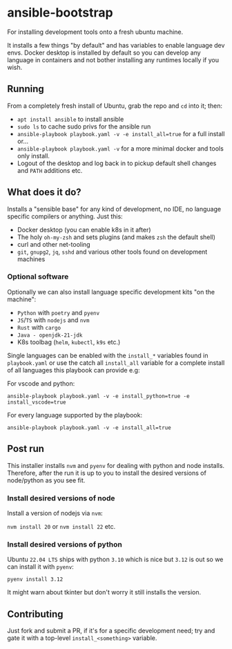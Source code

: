 # ansible-bootstrap
For installing development tools onto a fresh ubuntu machine.

It installs a few things "by default" and has variables to enable language dev envs. Docker desktop is installed by default so you can develop any language in containers and not bother installing any runtimes locally if you wish.

## Running

From a completely fresh install of Ubuntu, grab the repo and `cd` into it; then:

* `apt install ansible` to install ansible
* `sudo ls` to cache sudo privs for the ansible run 
* `ansible-playbook playbook.yaml -v -e install_all=true` for a full install or...
* `ansible-playbook playbook.yaml -v` for a more minimal docker and tools only install. 
* Logout of the desktop and log back in to pickup default shell changes and `PATH` additions etc.

## What does it do? 

Installs a "sensible base" for any kind of development, no IDE, no language specific compilers or anything. Just this:

* Docker desktop (you can enable k8s in it after) 
* The holy `oh-my-zsh` and sets plugins (and makes `zsh` the default shell)
* curl and other net-tooling
* `git`, `gnupg2`, `jq`, `sshd` and various other tools found on development machines

### Optional software

Optionally we can also install language specific development kits "on the machine":

* `Python` with `poetry` and `pyenv`
* `JS`/`TS` with `nodejs` and `nvm`
* `Rust` with `cargo`
* `Java - openjdk-21-jdk`
* K8s toolbag (`helm`, `kubectl`, `k9s` etc.)

Single languages can be enabled with the `install_*` variables found in `playbook.yaml` or use the catch all `install_all` variable for a complete install of all languages this playbook can provide e.g: 

For vscode and python:

`ansible-playbook playbook.yaml -v -e install_python=true -e install_vscode=true`

For every language supported by the playbook:

`ansible-playbook playbook.yaml -v -e install_all=true`

## Post run 
This installer installs `nvm` and `pyenv` for dealing with python and node installs. 
Therefore, after the run it is up to you to install the desired versions of node/python as you
see fit.

### Install desired versions of node
Install a version of nodejs via `nvm`:

`nvm install 20` or `nvm install 22` etc.

### Install desired versions of python
Ubuntu `22.04 LTS` ships with python `3.10` which is nice but `3.12` is out so we can install it
with `pyenv`:

`pyenv install 3.12`

It might warn about tkinter but don't worry it still installs the version. 

## Contributing

Just fork and submit a PR, if it's for a specific development need; try and gate it with a top-level `install_<something>` variable.  

